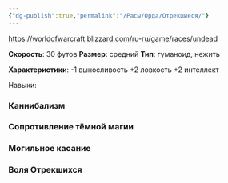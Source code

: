 ```yaml
---
{"dg-publish":true,"permalink":"/Расы/Орда/Отрекшиеся/"}
---
```


https://worldofwarcraft.blizzard.com/ru-ru/game/races/undead

**Скорость**: 30 футов
**Размер**: средний
**Тип**: гуманоид, нежить 

**Характеристики**:
-1 выносливость
+2 ловкость
+2 интеллект

Навыки:

### Каннибализм

### Сопротивление тёмной магии

### Могильное касание
### Воля Отрекшихся